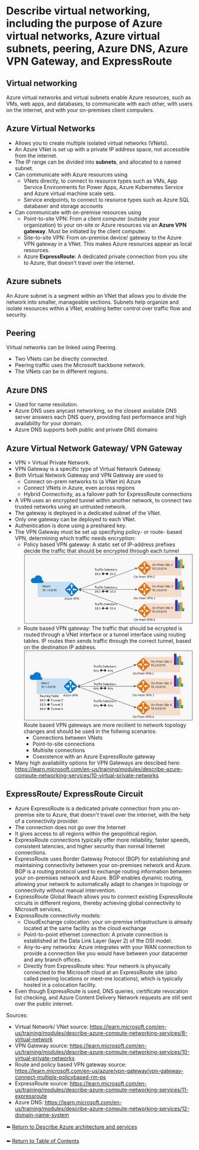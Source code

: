 # Describe virtual networking, including the purpose of Azure virtual networks, Azure virtual subnets, peering, Azure DNS, Azure VPN Gateway, and ExpressRoute

## Virtual networking
Azure virtual networks and virtual subnets enable Azure resources, such as VMs, web apps, and databases, to communicate with each other, with users on the internet, and with your on-premises client computers. 

## Azure Virtual Networks
* Allows you to create multiple isolated virtual networks (VNets).
* An Azure VNet is set up with a private IP address space, not accessible from the internet.
* The IP range can be divided into **subnets**, and allocated to a named subnet.
* Can communicate with Azure resources using
   * VNets directly, to connect to resource types such as VMs, App Service Environments for Power Apps, Azure Kubernetes Service and Azure virtual machine scale sets.
   * Service endpoints, to connect to resource types such as Azure SQL databaser and storage accounts
* Can communicate with on-premise resources using
   * Point-to-site VPN: From a client computer (outside your organization) to your on-site or Azure resources via an **Azure VPN gateway**. Must be initiated by the client computer.
   * Site-to-site VPN: From on-premise device/ gateway to the Azure VPN gateway in a VNet. This makes Azure resources appear as local resources.
   * Azure **ExpressRoute**: A dedicated private connection from you site to Azure, that doesn't travel over the internet.

## Azure subnets
An Azure subnet is a segment within an VNet that allows you to divide the network into smaller, manageable sections. Subnets help organize and isolate resources within a VNet, enabling better control over traffic flow and security.

## Peering
Virtual networks can be linked using Peering.
* Two VNets can be directly connected.
* Peering traffic uses the Microsoft backbone network.
* The VNets can be in different regions.

## Azure DNS
* Used for name resolution.
* Azure DNS uses anycast networking, so the closest available DNS server answers each DNS query, providing fast performance and high availability for your domain.
* Azure DNS supports both public and private DNS domains

## Azure Virtual Network Gateway/ VPN Gateway
* VPN = Virtual Private Network.
* VPN Gateway is a specific type of Virtual Network Gateway.
* Both Virtual Network Gateway and VPN Gateway are used to
   * Connect on-prem networks to (a VNet in) Azure
   * Connect VNets in Azure, even across regions
   * Hybrid Connectivity, as a failover path for ExpressRoute connections
* A VPN uses an encrypted tunnel within another network, to connect two trusted networks using an untrusted network.
* The gateway is deployed in a dedicated subnet of the VNet.
* Only one gateway can be deployed to each VNet.
* Authentication is done using a preshared key.
* The VPN Gateway must be set up specifying policy- or route- based VPN, determining which traffic needs encryption:
   * Policy based VPN gateway: A static set of IP-address prefixes decide the traffic that should be encrypted through each tunnel  
   ![Policy based VPN gateway](img/policyBasedVpnGateway.png)
   * Route based VPN gateway: The traffic that should be ecrypted is routed through a VNet interface or a tunnel interface using routing tables. IP routes then sends traffic through the correct tunnel, based on the destination IP address.  
   ![Route based VPN gateway](img/routeBasedVpnGateway.png)  
   Route based VPN gateways are more recilient to network topology changes and should be used in the follwing scenarios:
      * Connections between VNets
      * Point-to-site connections
      * Multisite connections
      * Coexistence with an Azure ExpressRoute gateway
* Many high availability options for VPN Gateways are descibed here: https://learn.microsoft.com/en-us/training/modules/describe-azure-compute-networking-services/10-virtual-private-networks

## ExpressRoute/ ExpressRoute Circuit
* Azure ExpressRoute is a dedicated private connection from you on-premise site to Azure, that doesn't travel over the internet, with the help of a connectivity provider.
* The connection does not go over the Internet
* It gives access to all regions within the geopolitical region.
* ExpressRoute connections typically offer more reliability, faster speeds, consistent latencies, and higher security than normal Internet connections.
* ExpressRoute uses Border Gateway Protocol (BGP) for establishing and maintaining connectivity between your on-premises network and Azure. BGP is a routing protocol used to exchange routing information between your on-premises network and Azure. BGP enables dynamic routing, allowing your network to automatically adapt to changes in topology or connectivity without manual intervention.
* ExpressRoute Global Reach allows you to connect existing ExpressRoute circuits in different regions, thereby achieving global connectivity to Microsoft services.
* ExpressRoute connectivity models: 
   * CloudExchange colocation: your on-premise infrastructure is already located at the same facility as the cloud exchange
   * Point-to-point ethernet connection: A private connection is established at the Data Link Layer (layer 2) of the OSI model.
   * Any-to-any networks: Azure integrates with your WAN connection to provide a connection like you would have between your datacenter and any branch offices.
   * Directly from ExpressRoute sites: Your network is physically connected to the Microsoft cloud at an ExpressRoute site (also called peering locations or meet-me locations), which is typically hosted in a colocation facility.
* Even though ExpressRoute is used, DNS queries, certificate revocation list checking, and Azure Content Delivery Network requests are still sent over the public internet.

Sources:
* Virtual Network/ VNet source: https://learn.microsoft.com/en-us/training/modules/describe-azure-compute-networking-services/8-virtual-network
* VPN Gateway source: https://learn.microsoft.com/en-us/training/modules/describe-azure-compute-networking-services/10-virtual-private-networks
* Route and policy based VPN gateway source: https://learn.microsoft.com/en-us/azure/vpn-gateway/vpn-gateway-connect-multiple-policybased-rm-ps
* ExpressRoute source: https://learn.microsoft.com/en-us/training/modules/describe-azure-compute-networking-services/11-expressroute
* Azure DNS: https://learn.microsoft.com/en-us/training/modules/describe-azure-compute-networking-services/12-domain-name-system

⬅️ [Return to Describe Azure architecture and services](README.md)

⬅️ [Return to Table of Contents](../README.md)
